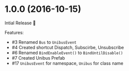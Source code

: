 # 1.0.0 (2016-10-15)

Intial Release :tada:

Features:

- #3 Renamed `Bus` to `UnibusEvent`
- #4 Created shortcut Dispatch, Subscirbe, Unsubscribe
- #6 Renamed `BindEnableEvent()` to `BindUntilDisable()`
- #7 Created Unibus Prefab
- #17 `UnibusEvent` for namespace, `Unibus` for class name

